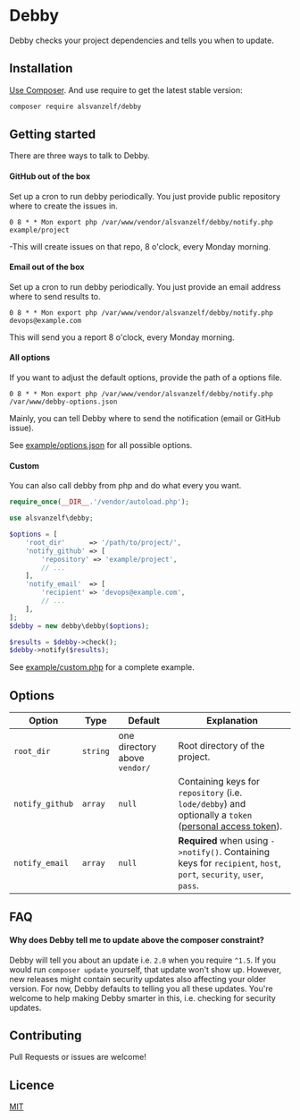 # Debby

Debby checks your project dependencies and tells you when to update.


## Installation

[Use Composer](http://getcomposer.org/). And use require to get the latest stable version:

``` sh
composer require alsvanzelf/debby
```


## Getting started

There are three ways to talk to Debby.

#### GitHub out of the box

Set up a cron to run debby periodically.
You just provide public repository where to create the issues in.

`0 8 * * Mon export php /var/www/vendor/alsvanzelf/debby/notify.php example/project`

-This will create issues on that repo, 8 o'clock, every Monday morning.

#### Email out of the box

Set up a cron to run debby periodically.
You just provide an email address where to send results to.

`0 8 * * Mon export php /var/www/vendor/alsvanzelf/debby/notify.php devops@example.com`

This will send you a report 8 o'clock, every Monday morning.

#### All options

If you want to adjust the default options, provide the path of a options file.

`0 8 * * Mon export php /var/www/vendor/alsvanzelf/debby/notify.php /var/www/debby-options.json`

Mainly, you can tell Debby where to send the notification (email or GitHub issue).

See [example/options.json](/README.md#Options) for all possible options.

#### Custom

You can also call debby from php and do what every you want.

``` php
require_once(__DIR__.'/vendor/autoload.php');

use alsvanzelf\debby;

$options = [
	'root_dir'      => '/path/to/project/',
	'notify_github' => [
		'repository' => 'example/project',
		// ...
	],
	'notify_email'  => [
		'recipient' => 'devops@example.com',
		// ...
	],
];
$debby = new debby\debby($options);

$results = $debby->check();
$debby->notify($results);
```

See [example/custom.php](/example/custom.php) for a complete example.


## Options

Option | Type | Default | Explanation
------ | ---- | ------- | -----------
`root_dir` | `string` | one directory above `vendor/` | Root directory of the project.
`notify_github` | `array` | `null` | Containing keys for `repository` (i.e. `lode/debby`) and optionally a `token` ([personal access token](https://github.com/settings/tokens)).
`notify_email` | `array` | `null` | **Required** when using `->notify()`. Containing keys for `recipient`, `host`, `port`, `security`, `user`, `pass`.


## FAQ

#### Why does Debby tell me to update above the composer constraint?

Debby will tell you about an update i.e. `2.0` when you require `^1.5`. If you would run `composer update` yourself, that update won't show up. However, new releases might contain security updates also affecting your older version. For now, Debby defaults to telling you all these updates.
You're welcome to help making Debby smarter in this, i.e. checking for security updates.


## Contributing

Pull Requests or issues are welcome!


## Licence

[MIT](/LICENSE)
